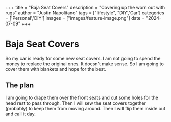+++
title =  "Baja Seat Covers"
description = "Covering up the worn out with rugs"
author = "Justin Napolitano"
tags = ["lifestyle", "DIY','Car']
categories = ['Personal','DIY']
images = ["images/feature-image.png"]
date = "2024-07-09"
+++


# Baja Seat Covers

So my car is ready for some new seat covers. I am not going to spend the money to replace the original ones. It doesn't make sense. So I am going to cover them with blankets and hope for the best. 

## The plan

I am going to drape them over the front seats and cut some holes for the head rest to pass through.  Then I will sew the seat covers together (probably) to keep them from moving around. Then I will flip them inside out and call it day. 


